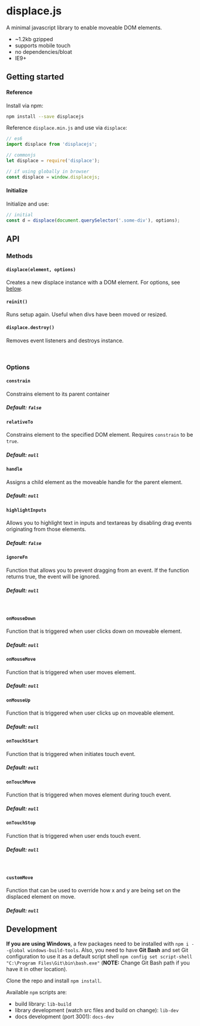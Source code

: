 <!--
TODO
- add eslint + prettier autofix
- update webpack
-->

# displace.js

A minimal javascript library to enable moveable DOM elements.
- ~1.2kb gzipped
- supports mobile touch
- no dependencies/bloat
- IE9+

## Getting started
#### Reference
Install via npm:

```sh
npm install --save displacejs
```

Reference `displace.min.js` and use via `displace`:
```javascript
// es6
import displace from 'displacejs';

// commonjs
let displace = require('displace');

// if using globally in browser
const displace = window.displacejs;
```

#### Initialize
Initialize and use:
```javascript
// initial
const d = displace(document.querySelector('.some-div'), options);
```

## API

### Methods
#### `displace(element, options)`
Creates a new displace instance with a DOM element. For options, see [below](#options).

#### `reinit()`
Runs setup again. Useful when divs have been moved or resized.

#### `displace.destroy()`
Removes event listeners and destroys instance.

<br>

### Options
#### `constrain`
Constrains element to its parent container
##### Default: `false`

#### `relativeTo`
Constrains element to the specified DOM element. Requires `constrain` to be `true`.
##### Default: `null`

#### `handle`
Assigns a child element as the moveable handle for the parent element.
##### Default: `null`

#### `highlightInputs`
Allows you to highlight text in inputs and textareas by disabling drag events originating from those elements.
##### Default: `false`

#### `ignoreFn`
Function that allows you to prevent dragging from an event. If the function returns true, the event will be ignored.
##### Default: `null`

<br>

#### `onMouseDown`
Function that is triggered when user clicks down on moveable element.
##### Default: `null`

#### `onMouseMove`
Function that is triggered when user moves element.
##### Default: `null`

#### `onMouseUp`
Function that is triggered when user clicks up on moveable element.
##### Default: `null`

#### `onTouchStart`
Function that is triggered when initiates touch event.
##### Default: `null`

#### `onTouchMove`
Function that is triggered when moves element during touch event.
##### Default: `null`

#### `onTouchStop`
Function that is triggered when user ends touch event.
##### Default: `null`

<br>

#### `customMove`
Function that can be used to override how x and y are being set on the displaced element on move.
##### Default: `null`

## Development

__If you are using Windows__, a few packages need to be installed with `npm i --global windows-build-tools`. Also, you need to have __Git Bash__ and set Git configuration to use it as a default script shell `npm config set script-shell "C:\Program Files\Git\bin\bash.exe"` (__NOTE:__ Change Git Bash path if you have it in other location).

Clone the repo and install `npm install`.

Available `npm` scripts are:

- build library: `lib-build`
- library development (watch src files and build on change): `lib-dev`
- docs development (port 3001): `docs-dev`
